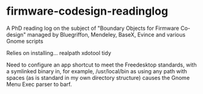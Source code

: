 firmware-codesign-readinglog
============================

A PhD reading log on the subject of "Boundary Objects for Firmware Co-design" managed by Bluegriffon, Mendeley, BaseX, Evince and various Gnome scripts

Relies on installing...
realpath
xdotool
tidy

Need to configure an app shortcut to meet the Freedesktop standards, with a symlinked binary in, for example, /usr/local/bin as using any path with spaces (as is standard in my own directory structure) causes the Gnome Menu Exec parser to barf.



